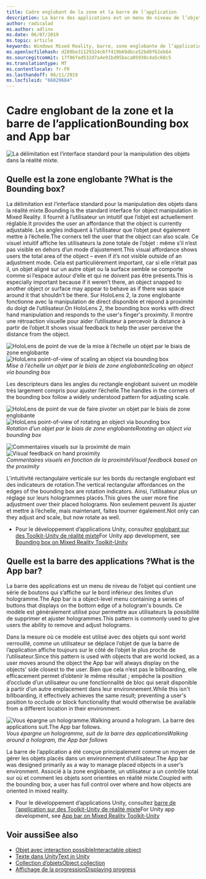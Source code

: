 ```yaml
---
title: Cadre englobant de la zone et la barre de l’application
description: La barre des applications est un menu de niveau de l’objet qui contient une série de boutons qui s’affiche sur le bord inférieur des limites d’un hologramme.
author: radicalad
ms.author: adlinv
ms.date: 06/07/2019
ms.topic: article
keywords: Windows Mixed Reality, barre, zone englobante de l’application
ms.openlocfilehash: d289be31129324c6ff419b69dbce52bd8f62eb64
ms.sourcegitcommit: 17f86fed532d7a4e91bd95baca05930c4a5c68c5
ms.translationtype: MT
ms.contentlocale: fr-FR
ms.lasthandoff: 06/11/2019
ms.locfileid: "66829684"
---
```

# <a name="bounding-box-and-app-bar"></a><span data-ttu-id="38f9f-104">Cadre englobant de la zone et la barre de l’application</span><span class="sxs-lookup"><span data-stu-id="38f9f-104">Bounding box and App bar</span></span>
![La délimitation est l’interface standard pour la manipulation des objets dans la réalité mixte.](images/640px-boundingbox-hero.jpg)<br>

## <a name="what-is-the-bounding-box"></a><span data-ttu-id="38f9f-106">Quelle est la zone englobante ?</span><span class="sxs-lookup"><span data-stu-id="38f9f-106">What is the Bounding box?</span></span>

<span data-ttu-id="38f9f-107">La délimitation est l’interface standard pour la manipulation des objets dans la réalité mixte.</span><span class="sxs-lookup"><span data-stu-id="38f9f-107">Bounding is the standard interface for object manipulation in Mixed Reality.</span></span> <span data-ttu-id="38f9f-108">Il fournit à l’utilisateur un intuitif que l’objet est actuellement réglable.</span><span class="sxs-lookup"><span data-stu-id="38f9f-108">It provides the user an affordance that the object is currently adjustable.</span></span> <span data-ttu-id="38f9f-109">Les angles indiquent à l’utilisateur que l’objet peut également mettre à l’échelle.</span><span class="sxs-lookup"><span data-stu-id="38f9f-109">The corners tell the user that the object can also scale.</span></span> <span data-ttu-id="38f9f-110">Ce visuel intuitif affiche les utilisateurs la zone totale de l’objet : même s’il n’est pas visible en dehors d’un mode d’ajustement.</span><span class="sxs-lookup"><span data-stu-id="38f9f-110">This visual affordance shows users the total area of the object – even if it’s not visible outside of an adjustment mode.</span></span> <span data-ttu-id="38f9f-111">Cela est particulièrement important, car si elle n’était pas il, un objet aligné sur un autre objet ou la surface semble se comporte comme si l’espace autour d’elle et qui ne doivent pas être présents.</span><span class="sxs-lookup"><span data-stu-id="38f9f-111">This is especially important because if it weren’t there, an object snapped to another object or surface may appear to behave as if there was space around it that shouldn’t be there.</span></span> <span data-ttu-id="38f9f-112">Sur HoloLens 2, la zone englobante fonctionne avec la manipulation de direct disponible et répond à proximité du doigt de l’utilisateur.</span><span class="sxs-lookup"><span data-stu-id="38f9f-112">On HoloLens 2, the bounding box works with direct hand manipulation and responds to the user's finger's proximity.</span></span> <span data-ttu-id="38f9f-113">Il montre une rétroaction visuelle pour aider l’utilisateur à percevoir la distance à partir de l’objet.</span><span class="sxs-lookup"><span data-stu-id="38f9f-113">It shows visual feedback to help the user perceive the distance from the object.</span></span> 

<span data-ttu-id="38f9f-114">![HoloLens de point de vue de la mise à l’échelle un objet par le biais de zone englobante](images/HoloLens2_BoundingBox.gif)</span><span class="sxs-lookup"><span data-stu-id="38f9f-114">![HoloLens point-of-view of scaling an object via bounding box](images/HoloLens2_BoundingBox.gif)</span></span><br>
<span data-ttu-id="38f9f-115">*Mise à l’échelle un objet par le biais de zone englobante*</span><span class="sxs-lookup"><span data-stu-id="38f9f-115">*Scaling an object via bounding box*</span></span>

<span data-ttu-id="38f9f-116">Les descripteurs dans les angles du rectangle englobant suivent un modèle très largement compris pour ajuster l’échelle.</span><span class="sxs-lookup"><span data-stu-id="38f9f-116">The handles in the corners of the bounding box follow a widely understood pattern for adjusting scale.</span></span> 

<span data-ttu-id="38f9f-117">![HoloLens de point de vue de faire pivoter un objet par le biais de zone englobante](images/HoloLens2_BoundingBox_Rotate.gif)</span><span class="sxs-lookup"><span data-stu-id="38f9f-117">![HoloLens point-of-view of rotating an object via bounding box](images/HoloLens2_BoundingBox_Rotate.gif)</span></span><br>
<span data-ttu-id="38f9f-118">*Rotation d’un objet par le biais de zone englobante*</span><span class="sxs-lookup"><span data-stu-id="38f9f-118">*Rotating an object via bounding box*</span></span>


<span data-ttu-id="38f9f-119">![Commentaires visuels sur la proximité de main](images/HoloLens2_Proximity.gif)</span><span class="sxs-lookup"><span data-stu-id="38f9f-119">![Visual feedback on hand proximity](images/HoloLens2_Proximity.gif)</span></span><br>
<span data-ttu-id="38f9f-120">*Commentaires visuels en fonction de la proximité*</span><span class="sxs-lookup"><span data-stu-id="38f9f-120">*Visual feedback based on the proximity*</span></span>

<span data-ttu-id="38f9f-121">L’intuitivité rectangulaire verticale sur les bords du rectangle englobant est des indicateurs de rotation.</span><span class="sxs-lookup"><span data-stu-id="38f9f-121">The vertical rectangular affordances on the edges of the bounding box are rotation indicators.</span></span> <span data-ttu-id="38f9f-122">Ainsi, l’utilisateur plus un réglage sur leurs hologrammes placés.</span><span class="sxs-lookup"><span data-stu-id="38f9f-122">This gives the user more fine adjustment over their placed holograms.</span></span> <span data-ttu-id="38f9f-123">Non seulement peuvent ils ajuster et mettre à l’échelle, mais maintenant, faites tourner également.</span><span class="sxs-lookup"><span data-stu-id="38f9f-123">Not only can they adjust and scale, but now rotate as well.</span></span>

* <span data-ttu-id="38f9f-124">Pour le développement d’applications Unity, consultez [englobant sur des Toolkit-Unity de réalité mixte](https://microsoft.github.io/MixedRealityToolkit-Unity/Documentation/README_BoundingBox.html)</span><span class="sxs-lookup"><span data-stu-id="38f9f-124">For Unity app development, see [Bounding box on Mixed Reality Toolkit-Unity](https://microsoft.github.io/MixedRealityToolkit-Unity/Documentation/README_BoundingBox.html)</span></span>



## <a name="what-is-the-app-bar"></a><span data-ttu-id="38f9f-125">Quelle est la barre des applications ?</span><span class="sxs-lookup"><span data-stu-id="38f9f-125">What is the App bar?</span></span>

<span data-ttu-id="38f9f-126">La barre des applications est un menu de niveau de l’objet qui contient une série de boutons qui s’affiche sur le bord inférieur des limites d’un hologramme.</span><span class="sxs-lookup"><span data-stu-id="38f9f-126">The App bar is a object-level menu containing a series of buttons that displays on the bottom edge of a hologram's bounds.</span></span> <span data-ttu-id="38f9f-127">Ce modèle est généralement utilisé pour permettre aux utilisateurs la possibilité de supprimer et ajuster hologrammes.</span><span class="sxs-lookup"><span data-stu-id="38f9f-127">This pattern is commonly used to give users the ability to remove and adjust holograms.</span></span>

<span data-ttu-id="38f9f-128">Dans la mesure où ce modèle est utilisé avec des objets qui sont world verrouillé, comme un utilisateur se déplace l’objet de que la barre de l’application affiche toujours sur le côté de l’objet le plus proche de l’utilisateur.</span><span class="sxs-lookup"><span data-stu-id="38f9f-128">Since this pattern is used with objects that are world locked, as a user moves around the object the App bar will always display on the objects' side closest to the user.</span></span> <span data-ttu-id="38f9f-129">Bien que cela n’est pas le billboarding, elle efficacement permet d’obtenir le même résultat ; empêche la position d’occlude d’un utilisateur ou une fonctionnalité de bloc qui serait disponible à partir d’un autre emplacement dans leur environnement.</span><span class="sxs-lookup"><span data-stu-id="38f9f-129">While this isn't billboarding, it effectively achieves the same result; preventing a user's position to occlude or block functionality that would otherwise be available from a different location in their environment.</span></span>

<span data-ttu-id="38f9f-130">![Vous épargne un hologramme.</span><span class="sxs-lookup"><span data-stu-id="38f9f-130">![Walking around a hologram.</span></span> <span data-ttu-id="38f9f-131">La barre des applications suit.](images/HoloLens2_AppBarFollowing.gif)</span><span class="sxs-lookup"><span data-stu-id="38f9f-131">The App bar follows.](images/HoloLens2_AppBarFollowing.gif)</span></span><br>
<span data-ttu-id="38f9f-132">*Vous épargne un hologramme, suit de la barre des applications*</span><span class="sxs-lookup"><span data-stu-id="38f9f-132">*Walking around a hologram, the App bar follows*</span></span>

<span data-ttu-id="38f9f-133">La barre de l’application a été conçue principalement comme un moyen de gérer les objets placés dans un environnement d’utilisateur.</span><span class="sxs-lookup"><span data-stu-id="38f9f-133">The App bar was designed primarily as a way to manage placed objects in a user's environment.</span></span> <span data-ttu-id="38f9f-134">Associé à la zone englobante, un utilisateur a un contrôle total sur où et comment les objets sont orientées en réalité mixte.</span><span class="sxs-lookup"><span data-stu-id="38f9f-134">Coupled with the bounding box, a user has full control over where and how objects are oriented in mixed reality.</span></span>

* <span data-ttu-id="38f9f-135">Pour le développement d’applications Unity, consultez [barre de l’application sur des Toolkit-Unity de réalité mixte](https://microsoft.github.io/MixedRealityToolkit-Unity/Documentation/README_AppBar.html)</span><span class="sxs-lookup"><span data-stu-id="38f9f-135">For Unity app development, see [App bar on Mixed Reality Toolkit-Unity](https://microsoft.github.io/MixedRealityToolkit-Unity/Documentation/README_AppBar.html)</span></span>

## <a name="see-also"></a><span data-ttu-id="38f9f-136">Voir aussi</span><span class="sxs-lookup"><span data-stu-id="38f9f-136">See also</span></span>
* [<span data-ttu-id="38f9f-137">Objet avec interaction possible</span><span class="sxs-lookup"><span data-stu-id="38f9f-137">Interactable object</span></span>](interactable-object.md)
* [<span data-ttu-id="38f9f-138">Texte dans Unity</span><span class="sxs-lookup"><span data-stu-id="38f9f-138">Text in Unity</span></span>](text-in-unity.md)
* [<span data-ttu-id="38f9f-139">Collection d’objets</span><span class="sxs-lookup"><span data-stu-id="38f9f-139">Object collection</span></span>](object-collection.md)
* [<span data-ttu-id="38f9f-140">Affichage de la progression</span><span class="sxs-lookup"><span data-stu-id="38f9f-140">Displaying progress</span></span>](progress.md)
